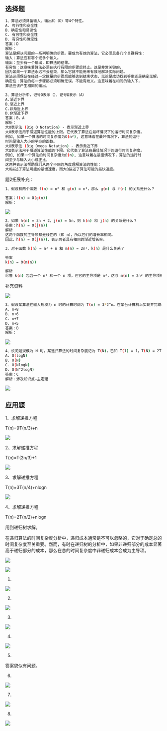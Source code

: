 ## 选择题

```bash
1、算法必须具备输入、输出和（D）等4个特性。
A. 可行性和安全性
B．确定性和易读性
C. 有穷性和安全性
D. 有穷性和确定性
答案：D
解析：
算法是解决问题的一系列明确的步骤。要成为有效的算法，它必须具备几个关键特性：
输入：算法应有零个或多个输入。
输出：至少有一个输出，即算法的结果。
有穷性：这意味着算法必须在执行有限的步骤后终止。这是非常关键的，
因为如果一个算法永远不会结束，那么它就不能用来有效地解决实际问题。
算法必须保证在经过一定数量的步骤后能够达到结束状态，无论是成功找到答案还是确定无解。
确定性：算法的每一步骤都必须明确无误，不能有歧义。这意味着在相同的输入下，
算法应该产生相同的输出。

2、算法分析中，记号O表示（），记号Ω表示（A）
A.渐近下界
B.渐近上界
C.非渐近上界
D.非渐近下界
答案：B，A
解析：
大O表示法 (Big O Notation) - 表示渐近上界
大O表示法用于描述算法性能的上限。它代表了算法在最坏情况下的运行时间复杂度。
例如, 如果一个算法的时间复杂度为O(n²), 这意味着在最坏情况下，算法的运行
时间是输入大小的平方的函数。
大Ω表示法 (Big Omega Notation) - 表示渐近下界
大Ω表示法用于描述算法性能的下限。它代表了算法在最佳情况下的运行时间复杂度。
例如, 如果一个算法的时间复杂度为Ω(n), 这意味着在最佳情况下，算法的运行时
间至少与输入大小成正比。
这两种表示法帮助我们从两个不同的角度理解算法的性能：
大O描述了算法可能的最慢速度，而大Ω描述了算法可能的最快速度。
```

题2拓展补充：

```bash
1、假设有两个函数 f(n) = n² 和 g(n) = n³，那么 g(n) 与 f(n) 的关系是什么？

答案：f(n) = O(g(n))
解析：
```
![](https://cdn.sa.net/2023/12/26/kqVyX53eUfBtNHL.webp)

```bash
2、如果 h(n) = 3n + 2，j(n) = 5n，则 h(n) 和 j(n) 的关系是什么？
答案：h(n) = Θ(j(n))
解析
这两个函数的主导项都是线性的（即 n），所以它们的增长率相同。
因此，h(n) = Θ(j(n))，表示两者具有相同的渐近增长率。

3、对于函数 k(n) = n² + n 和 m(n) = 2n²，k(n) 是什么关系？

答案
k(n) = Θ(m(n))

解析
尽管 k(n) 包含一个 n² 和一个 n 项，但它的主导项是 n²，这与 m(n) = 2n² 的主导项相同。因此，这两个函数在增长率上是相似的，即 k(n) 和 m(n) 是同阶的，k(n) = Θ(m(n))。这意味着在大的输入值时，这两个函数的增长率相似。
```

补充资料

![](https://cdn.sa.net/2023/12/26/36SsM4Td1hOx8Rg.webp)

```bash
3、假设某算法在输入规模为 n 时的计算时间为 T(n) = 3*2^n。在某台计算机上实现并完成该算法的时间为 t 秒。现有另一台计算机，其运行速度为第一台的 64 倍，那么在这台新机器上用同一算法在 t 秒内能解输入规模多大的问题？
A. n+8
B. n+6
C. n+7
D. n+5
答案：B
解析：
```

![](https://cdn.sa.net/2023/12/26/hyixFMsekKBgNpV.webp)

```bash
4、设问题规模为 N 时，某递归算法的时间复杂度记为 T(N)，已知 T(1) = 1，T(N) = 2T(N/2) + N/2，用 O 表示的时间复杂度为（）。
A. O(logN)
B. O(N)
C. O(NlogN)
D. O(N^2logN)
答案：C
解析：涉及知识点—主定理
```

![](https://cdn.sa.net/2023/12/26/oAZUnY5XC9clJTf.webp)

## 应用题

1、求解递推方程

T(n)=9T(n/3)+n

![](https://cdn.sa.net/2023/12/26/WS6CubHwQgicVNK.webp)

2、求解递推方程

T(n)=T(2n/3)+1

![](https://cdn.sa.net/2023/12/26/4HuwOm5ArkxhPSf.webp)

3、求解递推方程

T(n)=3T(n/4)+nlogn

![](https://cdn.sa.net/2023/12/26/jgUQhrauzs237k6.webp)

4、求解递推方程

T(n)=2T(n/2)+nlogn

用到递归树求解。

在递归算法的时间复杂度分析中，递归成本通常是不可以忽略的，它对于确定总的时间复杂度至关重要。然而，有时在递归树的分析中，如果非递归部分的成本显著高于递归部分的成本，那么在总的时间复杂度中非递归成本会成为主导项。

![](https://cdn.sa.net/2023/12/26/RkjOMAw985yoFKP.webp)

![](https://cdn.sa.net/2023/12/26/bt3SYcWG8pCJgkT.webp)

1.

![](https://cdn.sa.net/2023/12/26/Ew2aDGSArfbYLiZ.webp)

2.

![](https://cdn.sa.net/2023/12/26/bxhnqJYt5Ty1mP7.webp)

3.

![](https://cdn.sa.net/2023/12/26/Z7iBOzD4Q6SJWXw.webp)

4.

![](https://cdn.sa.net/2023/12/26/grM3RyeAfXxlijk.webp)

5. 

答案貌似有问题。


6. 

![](https://cdn.sa.net/2023/12/26/9GcEZM8Q5VvOJPI.webp)

7.

![](https://cdn.sa.net/2023/12/26/HdTVZuoyh9gp8WC.webp)

8.

![](https://cdn.sa.net/2023/12/26/7jeMKkiwHJfLpDt.webp)